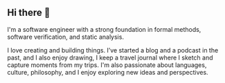 ## Hi there 👋

 I'm a software engineer with a strong foundation in formal methods, software verification, and static analysis.

I love creating and building things. I’ve started a blog and a podcast in the past, and I also enjoy drawing, I keep a travel journal where I sketch and capture moments from my trips. I'm also passionate about languages, culture, philosophy, and I enjoy exploring new ideas and perspectives.

